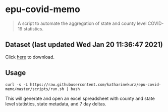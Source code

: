 # epu-covid-memo

> A script to automate the aggregation of state and county level COVID-19 statistics.

<!-- tmpl start -->

## Dataset (last updated Wed Jan 20 11:36:47 2021)

Click [here](https://covid-artifacts.s3.amazonaws.com/records/2021-1-20-113647-covid_artifact.xls) to download.

<!-- tmpl end -->

## Usage

```
curl -s -L https://raw.githubusercontent.com/katharinekurz/epu-covid-memo/master/scripts/run.sh | bash
```

This will generate and open an excel spreadsheet with county and state level statistics, state metadata, and 7 day deltas.